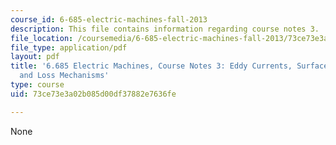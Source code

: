 ```yaml
---
course_id: 6-685-electric-machines-fall-2013
description: This file contains information regarding course notes 3.
file_location: /coursemedia/6-685-electric-machines-fall-2013/73ce73e3a02b085d00df37882e7636fe_MIT6_685F13_chapter3.pdf
file_type: application/pdf
layout: pdf
title: '6.685 Electric Machines, Course Notes 3: Eddy Currents, Surface Impedances
  and Loss Mechanisms'
type: course
uid: 73ce73e3a02b085d00df37882e7636fe

---
```

None